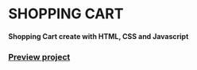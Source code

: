 # SHOPPING CART
#### Shopping Cart create with HTML, CSS and Javascript

### [Preview project](https://romanakhatun.github.io/shopping-cart/)
